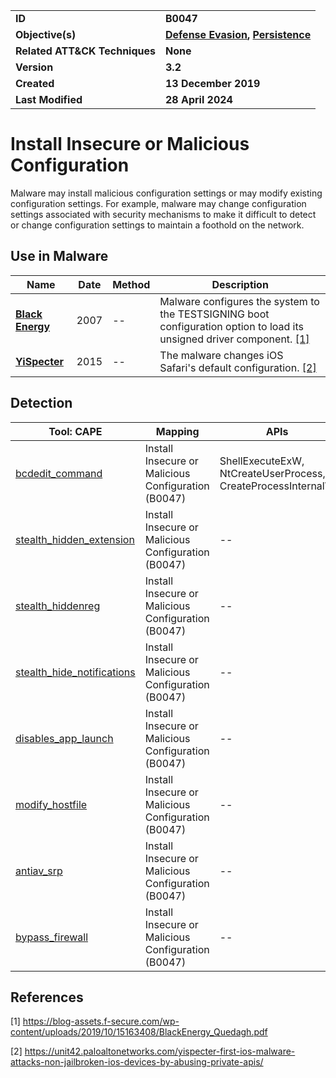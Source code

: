<table>
<tr>
<td><b>ID</b></td>
<td><b>B0047</b></td>
</tr>
<tr>
<td><b>Objective(s)</b></td>
<td><b><a href="../defense-evasion">Defense Evasion</a>, <a href="../persistence">Persistence</a></b></td>
</tr>
<tr>
<td><b>Related ATT&CK Techniques</b></td>
<td><b>None</b></td>
</tr>
<tr>
<td><b>Version</b></td>
<td><b>3.2</b></td>
</tr>
<tr>
<td><b>Created</b></td>
<td><b>13 December 2019</b></td>
</tr>
<tr>
<td><b>Last Modified</b></td>
<td><b>28 April 2024</b></td>
</tr>
</table>


# Install Insecure or Malicious Configuration

Malware may install malicious configuration settings or may modify existing configuration settings. For example, malware may change configuration settings associated with security mechanisms to make it difficult to detect or change configuration settings to maintain a foothold on the network.

## Use in Malware

|Name|Date|Method|Description|
|---|---|---|---|
|[**Black Energy**](../xample-malware/blackenergy.md)|2007|--|Malware configures the system to the TESTSIGNING boot configuration option to load its unsigned driver component. [[1]](#1)|
|[**YiSpecter**](../xample-malware/yispecter.md)|2015|--|The malware changes iOS Safari's default configuration. [[2]](#2)|

## Detection

|Tool: CAPE|Mapping|APIs|
|---|---|---|
|[bcdedit_command](https://github.com/CAPESandbox/community/tree/master/modules/signatures/windows/bcdedit_command.py)|Install Insecure or Malicious Configuration (B0047)|ShellExecuteExW, NtCreateUserProcess, CreateProcessInternalW|
|[stealth_hidden_extension](https://github.com/CAPESandbox/community/tree/master/modules/signatures/windows/stealth_hiddenextension.py)|Install Insecure or Malicious Configuration (B0047)|--|
|[stealth_hiddenreg](https://github.com/CAPESandbox/community/tree/master/modules/signatures/windows/stealth_hiddenreg.py)|Install Insecure or Malicious Configuration (B0047)|--|
|[stealth_hide_notifications](https://github.com/CAPESandbox/community/tree/master/modules/signatures/windows/stealth_hidenotifications.py)|Install Insecure or Malicious Configuration (B0047)|--|
|[disables_app_launch](https://github.com/CAPESandbox/community/tree/master/modules/signatures/windows/disables_app.py)|Install Insecure or Malicious Configuration (B0047)|--|
|[modify_hostfile](https://github.com/CAPESandbox/community/tree/master/modules/signatures/windows/modifies_hostfile.py)|Install Insecure or Malicious Configuration (B0047)|--|
|[antiav_srp](https://github.com/CAPESandbox/community/tree/master/modules/signatures/windows/antiav_srp.py)|Install Insecure or Malicious Configuration (B0047)|--|
|[bypass_firewall](https://github.com/CAPESandbox/community/tree/master/modules/signatures/windows/bypass_firewall.py)|Install Insecure or Malicious Configuration (B0047)|--|

## References

<a name="1">[1]</a> https://blog-assets.f-secure.com/wp-content/uploads/2019/10/15163408/BlackEnergy_Quedagh.pdf

<a name="2">[2]</a> https://unit42.paloaltonetworks.com/yispecter-first-ios-malware-attacks-non-jailbroken-ios-devices-by-abusing-private-apis/
